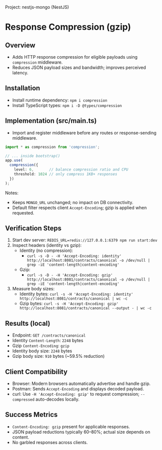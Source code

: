 Project: nestjs-mongo (NestJS)
# Response Compression (gzip)

## Overview
- Adds HTTP response compression for eligible payloads using `compression` middleware.
- Reduces JSON payload sizes and bandwidth; improves perceived latency.

## Installation
- Install runtime dependency: `npm i compression`
- Install TypeScript types: `npm i -D @types/compression`

## Implementation (src/main.ts)
- Import and register middleware before any routes or response-sending middleware.

```ts
import * as compression from 'compression';

// ... inside bootstrap()
app.use(
  compression({
    level: 6,       // balance compression ratio and CPU
    threshold: 1024 // only compress 1KB+ responses
  })
);
```

Notes:
- Keeps `MONGO_URL` unchanged; no impact on DB connectivity.
- Default filter respects client `Accept-Encoding`; gzip is applied when requested.

## Verification Steps
1) Start dev server: `REDIS_URL=redis://127.0.0.1:6379 npm run start:dev`
2) Inspect headers (identity vs gzip):
   - Identity (no compression):
     - `curl -s -D - -H 'Accept-Encoding: identity' http://localhost:8081/contracts/canonical -o /dev/null | grep -iE 'content-length|content-encoding'`
   - Gzip:
     - `curl -s -D - -H 'Accept-Encoding: gzip' http://localhost:8081/contracts/canonical -o /dev/null | grep -iE 'content-length|content-encoding'`
3) Measure body sizes:
   - Identity bytes: `curl -s -H 'Accept-Encoding: identity' http://localhost:8081/contracts/canonical | wc -c`
   - Gzip bytes: `curl -s -H 'Accept-Encoding: gzip' http://localhost:8081/contracts/canonical --output - | wc -c`

## Results (local)
- Endpoint: `GET /contracts/canonical`
- Identity `Content-Length`: `2248` bytes
- Gzip `Content-Encoding`: `gzip`
- Identity body size: `2248` bytes
- Gzip body size: `910` bytes (~59.5% reduction)

## Client Compatibility
- Browser: Modern browsers automatically advertise and handle gzip.
- Postman: Sends `Accept-Encoding` and displays decoded payload.
- curl: Use `-H 'Accept-Encoding: gzip'` to request compression; `--compressed` auto-decodes locally.

## Success Metrics
- `Content-Encoding: gzip` present for applicable responses.
- JSON payload reductions typically 60–80%; actual size depends on content.
- No garbled responses across clients.